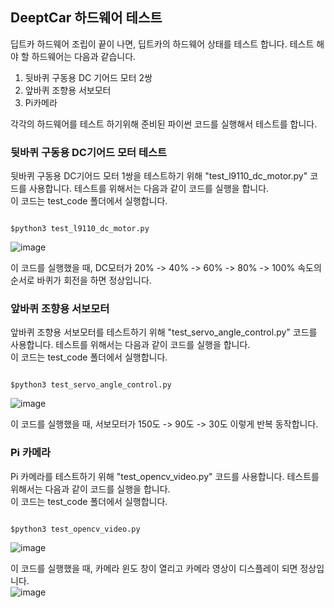 
## DeeptCar 하드웨어 테스트
딥트카 하드웨어 조립이 끝이 나면, 딥트카의 하드웨어 상태를 테스트 합니다. 테스트 해야 할 하드웨어는 다음과 같습니다. 

1. 뒷바퀴 구동용 DC 기어드 모터 2쌍 
2. 앞바퀴 조향용 서보모터 
3. Pi카메라 

각각의 하드웨어를 테스트 하기위해 준비된 파이썬 코드를 실행해서 테스트를 합니다.  

### 뒷바퀴 구동용 DC기어드 모터 테스트 
뒷바퀴 구동용 DC기어드 모터 1쌍을 테스트하기 위해 "test_l9110_dc_motor.py" 코드를 사용합니다. 테스트를 위해서는 다음과 같이 코드를 실행을 합니다.   
이 코드는 test_code 폴더에서 실행합니다. 
<pre><code>
$python3 test_l9110_dc_motor.py
</code></pre>
![image](https://user-images.githubusercontent.com/76054530/127595231-5bfaeabf-d835-4dd6-acfd-c98bdf4a9774.png)

이 코드를 실행했을 때, DC모터가 20% -> 40% -> 60% -> 80% -> 100% 속도의 순서로 바퀴가 회전을 하면 정상입니다. 

### 앞바퀴 조향용 서보모터 
앞바퀴 조향용 서보모터를 테스트하기 위해 "test_servo_angle_control.py" 코드를 사용합니다. 테스트를 위해서는 다음과 같이 코드를 실행을 합니다.    
이 코드는 test_code 폴더에서 실행합니다. 
<pre><code>
$python3 test_servo_angle_control.py
</code></pre>
![image](https://user-images.githubusercontent.com/76054530/127595570-dc9493eb-3201-4b46-b730-e75b603b925b.png)

이 코드를 실행했을 때, 서보모터가 150도 -> 90도 -> 30도 이렇게 반복 동작합니다. 

### Pi 카메라 
Pi 카메라를 테스트하기 위해 "test_opencv_video.py" 코드를 사용합니다. 테스트를 위해서는 다음과 같이 코드를 실행을 합니다.    
이 코드는 test_code  폴더에서 실행합니다.    
<pre><code>
$python3 test_opencv_video.py
</code></pre>
![image](https://user-images.githubusercontent.com/76054530/127595646-7c19f192-9d07-44e1-8b32-131989db6b3f.png)

이 코드를 실행했을 때, 카메라 윈도 창이 열리고 카메라 영상이 디스플레이 되면 정상입니다.     
![image](https://user-images.githubusercontent.com/76054530/127595713-3f3bca11-f36a-405d-a12a-bb0930180849.png)
